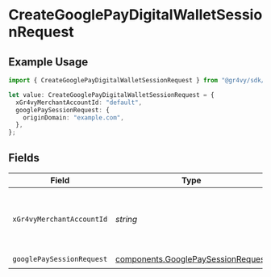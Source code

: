 # CreateGooglePayDigitalWalletSessionRequest

## Example Usage

```typescript
import { CreateGooglePayDigitalWalletSessionRequest } from "@gr4vy/sdk/models/operations";

let value: CreateGooglePayDigitalWalletSessionRequest = {
  xGr4vyMerchantAccountId: "default",
  googlePaySessionRequest: {
    originDomain: "example.com",
  },
};
```

## Fields

| Field                                                                                    | Type                                                                                     | Required                                                                                 | Description                                                                              | Example                                                                                  |
| ---------------------------------------------------------------------------------------- | ---------------------------------------------------------------------------------------- | ---------------------------------------------------------------------------------------- | ---------------------------------------------------------------------------------------- | ---------------------------------------------------------------------------------------- |
| `xGr4vyMerchantAccountId`                                                                | *string*                                                                                 | :heavy_minus_sign:                                                                       | The ID of the merchant account to use for this request.                                  | default                                                                                  |
| `googlePaySessionRequest`                                                                | [components.GooglePaySessionRequest](../../models/components/googlepaysessionrequest.md) | :heavy_check_mark:                                                                       | N/A                                                                                      |                                                                                          |